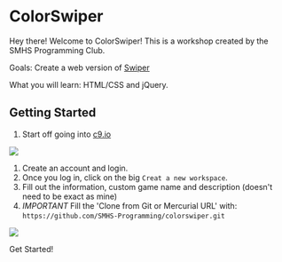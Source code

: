 # ColorSwiper

Hey there! Welcome to ColorSwiper! This is a workshop created by the SMHS Programming Club.

Goals: Create a web version of [Swiper](https://github.com/hackclub/hackclub/blob/master/workshops/swiper/README.md)

What you will learn: HTML/CSS and jQuery.

## Getting Started

1. Start off going into [c9.io](https://c9.io)

<img src="http://i.imgur.com/mJ6aHaF.png">

1. Create an account and login.
2. Once you log in, click on the big ```Creat a new workspace```.
3. Fill out the information, custom game name and description (doesn't need to be exact as mine)
4. _IMPORTANT_ Fill the 'Clone from Git or Mercurial URL' with: ```https://github.com/SMHS-Programming/colorswiper.git```

<img src="http://i.imgur.com/f7H0C7r.png">

Get Started!